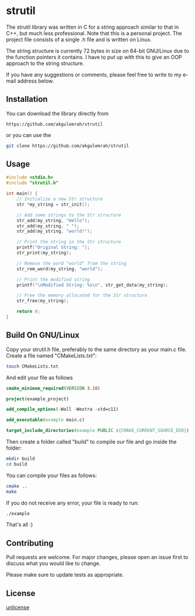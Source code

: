 # strutil

The strutil library was written in C for a string approach similar to that in C++, but much less professional. 
Note that this is a personal project. The project file consists of a single .h file and is written on Linux. 

The string structure is currently 72 bytes in size on 64-bit GNU/Linux due to the function pointers it contains. 
I have to put up with this to give an OOP approach to the string structure. 

If you have any suggestions or comments, please feel free to write to my e-mail address below. 

## Installation

You can download the library directly from 
```
https://github.com/akgulemrah/strutil
```
or you can use the 
```bash
git clone https://github.com/akgulemrah/strutil
```


## Usage

```c
#include <stdio.h>
#include "strutil.h"

int main() {
    // Initialize a new Str structure
    str *my_string = str_init();

    // Add some strings to the Str structure
    str_add(my_string, "Hello");
    str_add(my_string, " ");
    str_add(my_string, "world!");

    // Print the string in the Str structure
    printf("Original String: ");
    str_print(my_string);

    // Remove the word "world" from the string
    str_rem_word(my_string, "world");

    // Print the modified string
    printf("\nModified String: %s\n", str_get_data(my_string);

    // Free the memory allocated for the Str structure
    str_free(my_string);

    return 0;
}
```

## Build On GNU/Linux
Copy your strutil.h file, preferably to the same directory as your main.c file. Create a file named "CMakeLists.txt":
```bash
touch CMakeLists.txt
```

And edit your file as follows
```cmake
cmake_minimum_required(VERSION 3.10)

project(example_project)

add_compile_options(-Wall -Wextra -std=c11)

add_executable(example main.c)

target_include_directories(example PUBLIC ${CMAKE_CURRENT_SOURCE_DIR})
```

Then create a folder called "build" to compile our file and go inside the folder:
```bash
mkdir build
cd build
```

You can compile your files as follows: 
```bash
cmake ..
make
```

If you do not receive any error, your file is ready to run:
```bash
./example
```

That's all :)

## Contributing

Pull requests are welcome. For major changes, please open an issue first
to discuss what you would like to change.

Please make sure to update tests as appropriate.


## License

[unlicense](https://unlicense.org/)
